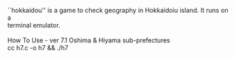 ``hokkaidou'' is a game to check geography in Hokkaidoiu island. It runs on a
<BR>
terminal emulator.<BR>
<BR>
How To Use - ver 7.1 Oshima & Hiyama sub-prefectures<BR>
cc h7.c -o h7 && ./h7





